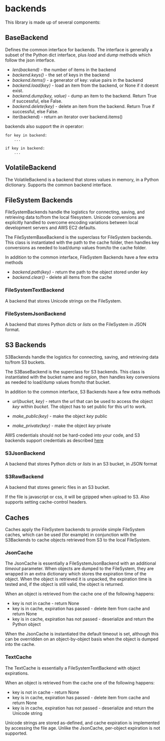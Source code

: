 # backends

This library is made up of several components:

## BaseBackend

Defines the common interface for backends. The interface is generally a subset of the Python dict interface, plus *load* and *dump* methods which follow the json interface.

* *len(backend)* - the number of items in the backend
* *backend.keys()* - the set of keys in the backend
* *backend.items()* - a generator of key: value pairs in the backend
* *backend.load(key)* - load an item from the backend, or None if it doesnt exist.
* *backend.dump(key, value)* - dump an item to the backend. Return True if successful, else False.
* *backend.delete(key)* - delete an item from the backend. Return True if successful, else False.
* iter(backend) - return an iterator over backend.items()

backends also support the *in* operator:

    for key in backend:
        ...
    
    if key in backend:
        ...
    
## VolatileBackend
The VolatileBackend is a backend that stores values in memory, in a Python dictionary. Supports the common backend interface.

## FileSystem Backends
FileSystemBackends handle the logistics for connecting, saving, and retrieving data to/from the local filesystem. Unicode conversions are explicitly handled to overcome encoding variations between local development servers and AWS EC2 defaults.

The FileSystemBaseBackend is the superclass for FileSystem backends. This class is instantiated with the path to the cache folder, then handles key conversions as needed to load/dump values from/to the cache folder.

In addition to the common interface, FileSystem Backends have a few extra methods

* *backend.path(key)* - return the path to the object stored under *key*
* *backend.clear()* - delete all items from the cache

### FileSystemTextBackend
A backend that stores Unicode strings on the FileSystem.

### FileSystemJsonBackend
A backend that stores Python *dicts* or *lists* on the FileSystem in JSON format.

## S3 Backends
S3Backends handle the logistics for connecting, saving, and retrieving data to/from S3 buckets.

The S3BaseBackend is the superclass for S3 backends. This class is instantiated with the bucket name and region, then handles key conversions as needed to load/dump values from/to that bucket.

In addition to the common interface, S3 Backends have a few extra methods

* *url(bucket, key)* - return the url that can be used to access the object *key* within *bucket*. The object has to set public for this url to work.

* *make_public(key)* - make the object *key* public
* *make_private(key)* - make the object *key* private

AWS credentials should not be hard-coded into your code, and S3 backends support credentials as described [here](https://blogs.aws.amazon.com/security/post/Tx3D6U6WSFGOK2H/A-New-and-Standardized-Way-to-Manage-Credentials-in-the-AWS-SDKs)

### S3JsonBackend
A backend that stores Python *dicts* or *lists* in an S3 bucket, in JSON format

### S3RawBackend
A backend that stores generic files in an S3 bucket.

If the file is javascript or css, it will be gzipped when upload to S3. Also supports setting cache-control headers.

## Caches
Caches apply the FileSystem backends to provide simple FileSystem caches, which can be used (for example) in conjunction with the S3Backends to cache objects retrieved from S3 to the local FileSystem.

### JsonCache
The JsonCache is essentially a FileSystemJsonBackend with an additional *timeout* parameter. When objects are dumped to the FileSystem, they are wrapped in an extra dictionary which stores the expiration time of the object. When the object is retrieved it is unpacked, the expiration time is tested and, if the object is still valid, the object is returned.

When an object is retrieved from the cache one of the following happens:

* key is not in cache - return None
* key is in cache, expiration has passed - delete item from cache and return None
* key is in cache, expiration has not passed - deserialize and return the Python object

When the JsonCache is instantiated the default timeout is set, although this can be overridden on an object-by-object basis when the object is dumped into the cache.

### TextCache
The TextCache is essentially a FileSystemTextBackend with object expirations.

When an object is retrieved from the cache one of the following happens:

* key is not in cache - return None
* key is in cache, expiration has passed - delete item from cache and return None
* key is in cache, expiration has not passed - deserialize and return the Unicode string

Unicode strings are stored as-defined, and cache expiration is implemented by accessing the file age.
Unlike the JsonCache, per-object expiration is not supported.
